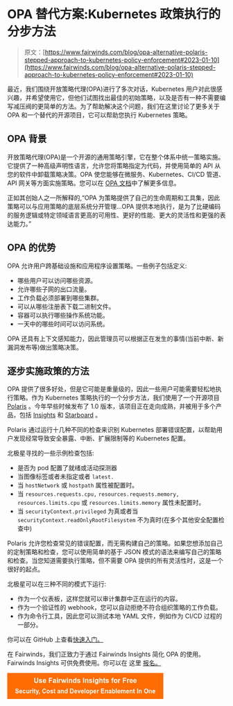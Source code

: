 # OPA 替代方案:Kubernetes 政策执行的分步方法

> 原文：[https://www.fairwinds.com/blog/opa-alternative-polaris-stepped-approach-to-kubernetes-policy-enforcement#2023-01-10](https://www.fairwinds.com/blog/opa-alternative-polaris-stepped-approach-to-kubernetes-policy-enforcement#2023-01-10)

 最近，我们围绕开放策略代理(OPA)进行了多次对话，Kubernetes 用户对此很感兴趣，并希望使用它，但他们试图找出最佳的初始策略，以及是否有一种不需要编写减压阀的更简单的方法。为了帮助解决这个问题，我们在这里讨论了更多关于 OPA 和一个替代的开源项目，它可以帮助您执行 Kubernetes 策略。

## **OPA 背景**

开放策略代理(OPA)是一个开源的通用策略引擎，它在整个体系中统一策略实施。它提供了一种高级声明性语言，允许您将策略指定为代码，并使用简单的 API 从您的软件中卸载策略决策。OPA 使您能够在微服务、Kubernetes、CI/CD 管道、API 网关等方面实施策略。您可以在 [OPA 文档](https://www.openpolicyagent.org/docs/latest/)中了解更多信息。

正如其创始人之一所解释的,“OPA 为策略提供了自己的生命周期和工具集，因此策略可以与应用策略的底层系统分开管理...OPA 提供本地执行，是为了比硬编码的服务逻辑或特定领域语言更高的可用性、更好的性能、更大的灵活性和更强的表达能力。”

## **OPA 的优势**

OPA 允许用户跨基础设施和应用程序设置策略。一些例子包括定义:

*   哪些用户可以访问哪些资源。
*   允许哪些子网的出口流量。
*   工作负载必须部署到哪些集群。
*   可以从哪些注册表下载二进制文件。
*   容器可以执行哪些操作系统功能。
*   一天中的哪些时间可以访问系统。

OPA 还具有上下文感知能力，因此管理员可以根据正在发生的事情(当前中断、新漏洞发布等)做出策略决策。

## **逐步实施政策的方法**

OPA 提供了很多好处，但是它可能是重量级的，因此一些用户可能需要轻松地执行策略。作为 Kubernetes 策略执行的一个分步方法，我们使用了一个开源项目 [Polaris](https://github.com/FairwindsOps/polaris) 。今年早些时候发布了 1.0 版本，该项目正在走向成熟，并被用于多个产品，包括 [Insights](//www.fairwinds.com/insights) 和 [Starboard](https://github.com/aquasecurity/starboard) 。

Polaris 通过运行十几种不同的检查来识别 Kubernetes 部署错误配置，以帮助用户发现经常导致安全暴露、中断、扩展限制等的 Kubernetes 配置。

北极星寻找的一些示例检查包括:

*   是否为 pod 配置了就绪或活动探测器
*   当图像标签或者未指定或者 `latest.`
*   当 `hostNetwork` 或 `hostpath` 属性被配置时。
*   当 `resources.requests.cpu,` `resources.requests.memory,` `resources.limits.cpu` 或 `resources.limits.memory` 属性未配置时。
*   当 `securityContext.privileged` 为真或者当 `securityContext.readOnlyRootFilesystem` 不为真时(在多个其他安全配置检查中)

Polaris 允许您检查常见的错误配置，而无需构建自己的策略。如果您想添加自己的定制策略和检查，您可以使用简单的基于 JSON 模式的语法来编写自己的策略和检查。当您知道需要执行策略，但不需要 OPA 提供的所有灵活性时，这是一个很好的起点。

北极星可以在三种不同的模式下运行:

*   作为一个仪表板，这样您就可以审计集群中正在运行的内容。
*   作为一个验证性的 webhook，您可以自动拒绝不符合组织策略的工作负载。
*   作为命令行工具，因此您可以测试本地 YAML 文件，例如作为 CI/CD 过程的一部分。

你可以在 GitHub 上查看[快速入门。](https://github.com/FairwindsOps/polaris)

在 Fairwinds，我们正致力于通过 Fairwinds Insights 简化 OPA 的使用。Fairwinds Insights 可供免费使用。你可以在 这里 [报名。](https://www.fairwinds.com/coming-soon)

[![Use Fairwinds Insights for Free Security, Cost and Developer Enablement In One](img/7c86296320eb01b215d8e2755e9c5b9d.png)](https://cta-redirect.hubspot.com/cta/redirect/2184645/34aa4987-a1f9-438a-a145-d7d82d5c479a)